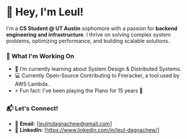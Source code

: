 # 👋 Hey, I'm Leul!  

I'm a **CS Student @ UT Austin** sophomore with a passion for **backend engineering and infrastructure**. I thrive on solving complex system problems, optimizing performance, and building scalable solutions.  

### 🚀 **What I'm Working On**

- 🌱 I’m currently learning about System Design & Distributed Systems.
- 💻 Currently Open-Source Contributing to Fireracker, a tool used by AWS Lambda.
- ⚡ Fun fact: I've been playing the Piano for 15 years 🎹

### 📬 **Let's Connect!**  
- 📩 **Email:** [leulmdagnachew@gmail.com]  
- 💼 **LinkedIn:** [https://www.linkedin.com/in/leul-dagnachew/]
